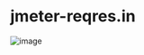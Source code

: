 # jmeter-reqres.in
![image](https://github.com/fakih-km/jmeter-reqres.in/assets/46254471/ab2d4672-71d8-4226-801a-481b8ebb7b73)
